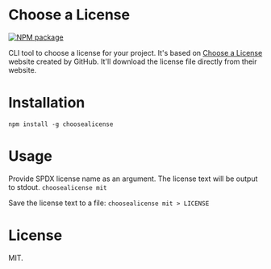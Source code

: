 # Choose a License

[![NPM package][nodei-image]][nodei-url]

CLI tool to choose a license for your project. It's based on [Choose a License](http://choosealicense.com/) website created by GitHub. It'll download the license file directly from their website.

# Installation
`npm install -g choosealicense`

# Usage
Provide SPDX license name as an argument. The license text will be output to stdout.
`choosealicense mit`

Save the license text to a file:
`choosealicense mit > LICENSE`

# License
MIT.

[nodei-url]: https://nodei.co/npm/choosealicense/
[nodei-image]: https://nodei.co/npm/choosealicense.png?mini=true
